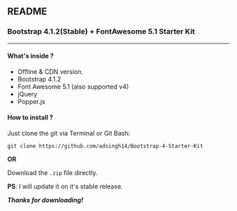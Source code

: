 ## README
### Bootstrap 4.1.2(Stable) + FontAwesome 5.1 Starter Kit
---
#### What's inside ?
* Offline & CDN version.
* Bootstrap 4.1.2
* Font Awesome 5.1 (also supported v4)
* jQuery
* Popper.js

#### How to install ?

Just clone the git via Terminal or Git Bash:

```git clone https://github.com/adsingh14/Bootstrap-4-Starter-Kit```

**OR**

Download the `.zip` file directly.

**PS**: I will update it on it's stable release.

**_Thanks for downloading!_**
